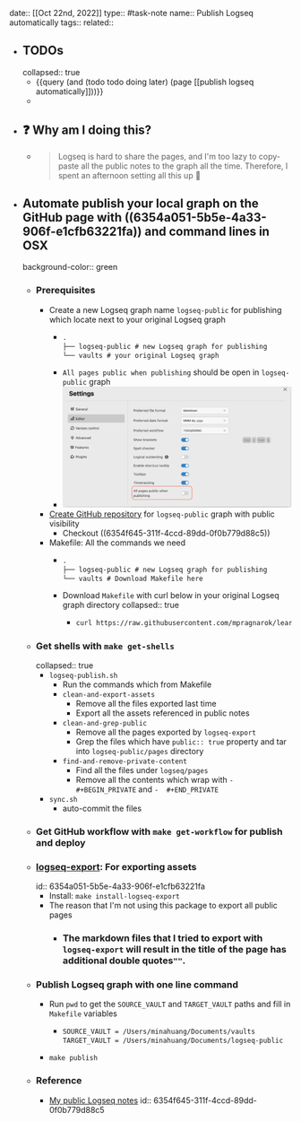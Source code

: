 date:: [[Oct 22nd, 2022]]
type:: #task-note
name:: Publish Logseq automatically
tags::
related::

- ## TODOs
  collapsed:: true
	- {{query (and (todo todo doing later) (page [[publish logseq automatically]]))}}
	-
- ## ❓ Why am I doing this?
	- > Logseq is hard to share the pages, and I'm too lazy to copy-paste all the public notes to the graph all the time. Therefore, I spent an afternoon setting all this up 🥰
- ## Automate publish your local graph on the GitHub page with ((6354a051-5b5e-4a33-906f-e1cfb63221fa)) and command lines in OSX
  background-color:: green
	- ### Prerequisites
		- Create a new Logseq graph name `logseq-public` for publishing which locate next to your original Logseq graph
			- ```
			  .
			  ├── logseq-public # new Logseq graph for publishing
			  └── vaults # your original Logseq graph
			  ```
			- `All pages public when publishing` should be open in `logseq-public` graph
			- ![Logseq settings](../assets/Screen_Shot_2022-10-23_at_2.31.55_PM_1666506923711_0.png)
		- [Create GitHub repository](https://docs.github.com/en/get-started/quickstart/create-a-repo) for `logseq-public` graph with public visibility
			- Checkout ((6354f645-311f-4ccd-89dd-0f0b779d88c5))
		- Makefile: All the commands we need
			- ```
			  .
			  ├── logseq-public # new Logseq graph for publishing
			  └── vaults # Download Makefile here
			  ```
			- Download `Makefile` with curl below in your original Logseq graph directory
			  collapsed:: true
				- ```bash
				  curl https://raw.githubusercontent.com/mpragnarok/learning/main/common/Makefile/logseq-publish/Makefile -o Makefile
				  ```
	- ### Get shells with `make get-shells`
	  collapsed:: true
		- `logseq-publish.sh`
			- Run the commands which from Makefile
			- `clean-and-export-assets`
				- Remove all the files exported last time
				- Export all the assets referenced in public notes
			- `clean-and-grep-public`
				- Remove all the pages exported by `logseq-export`
				- Grep the files which have `public:: true` property and tar into `logseq-public/pages` directory
			- `find-and-remove-private-content`
				- Find all the files under `logseq/pages`
				- Remove all the contents which wrap with `- #+BEGIN_PRIVATE` and `-  #+END_PRIVATE`
		- `sync.sh`
			- auto-commit the files
	- ### Get GitHub workflow with `make get-workflow` for publish and deploy
	- ### [logseq-export](https://github.com/viktomas/logseq-export): For exporting assets
	  id:: 6354a051-5b5e-4a33-906f-e1cfb63221fa
		- Install: `make install-logseq-export`
		- The reason that I'm not using this package to export all public pages
			- ### The markdown files that I tried to export with `logseq-export` will result in the title of the page has additional double quotes`""`.
	- ### Publish Logseq graph with one line command
		- Run `pwd` to get the `SOURCE_VAULT` and `TARGET_VAULT` paths and fill in `Makefile` variables
			- ```
			  SOURCE_VAULT = /Users/minahuang/Documents/vaults
			  TARGET_VAULT = /Users/minahuang/Documents/logseq-public
			  ```
		- ```
		  make publish
		  ```
	- ### Reference
		- [My public Logseq notes](https://github.com/mpragnarok/minasan-notes)
		  id:: 6354f645-311f-4ccd-89dd-0f0b779d88c5
